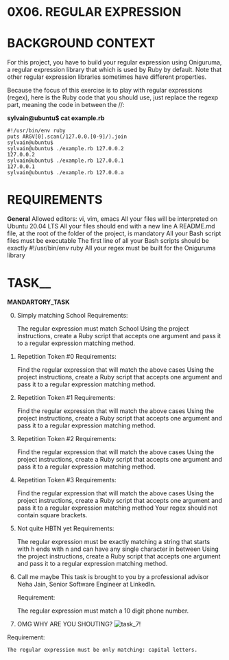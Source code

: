 # 0X06. REGULAR EXPRESSION

# BACKGROUND CONTEXT

For this project, you have to build your regular expression using Oniguruma, a regular expression library that which is used by Ruby by default. Note that other regular expression libraries sometimes have different properties.

Because the focus of this exercise is to play with regular expressions (regex), here is the Ruby code that you should use, just replace the regexp part, meaning the code in between the //:

**sylvain@ubuntu$ cat example.rb**

    #!/usr/bin/env ruby
    puts ARGV[0].scan(/127.0.0.[0-9]/).join
    sylvain@ubuntu$
    sylvain@ubuntu$ ./example.rb 127.0.0.2
    127.0.0.2
    sylvain@ubuntu$ ./example.rb 127.0.0.1
    127.0.0.1
    sylvain@ubuntu$ ./example.rb 127.0.0.a

# REQUIREMENTS

**General**
    Allowed editors: vi, vim, emacs
    All your files will be interpreted on Ubuntu 20.04 LTS
    All your files should end with a new line
    A README.md file, at the root of the folder of the project, is mandatory
    All your Bash script files must be executable
    The first line of all your Bash scripts should be exactly #!/usr/bin/env ruby
    All your regex must be built for the Oniguruma library

# TASK__
**MANDARTORY_TASK**

0. Simply matching School
Requirements:

    The regular expression must match School
    Using the project instructions, create a Ruby script that accepts one argument and pass it to a regular expression matching method.

1. Repetition Token #0
Requirements:

    Find the regular expression that will match the above cases
    Using the project instructions, create a Ruby script that accepts one argument and pass it to a regular expression matching method.

2. Repetition Token #1
Requirements:

    Find the regular expression that will match the above cases
    Using the project instructions, create a Ruby script that accepts one argument and pass it to a regular expression matching method.

3. Repetition Token #2
Requirements:

    Find the regular expression that will match the above cases
    Using the project instructions, create a Ruby script that accepts one argument and pass it to a regular expression matching method.

4. Repetition Token #3
Requirements:

    Find the regular expression that will match the above cases
    Using the project instructions, create a Ruby script that accepts one argument and pass it to a regular expression matching method
    Your regex should not contain square brackets.

5. Not quite HBTN yet
Requirements:

    The regular expression must be exactly matching a string that starts with h ends with n and can have any single character in between
    Using the project instructions, create a Ruby script that accepts one argument and pass it to a regular expression matching method.

6. Call me maybe
This task is brought to you by a professional advisor Neha Jain, Senior Software Engineer at LinkedIn.

    Requirement:

    The regular expression must match a 10 digit phone number.

7. OMG WHY ARE YOU SHOUTING?
    ![task_7!](https://intranet.alxswe.com/images/contents/sysadmin/projects/78/shouting.jpg)

Requirement:

    The regular expression must be only matching: capital letters.